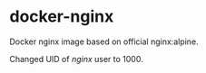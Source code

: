 # docker-nginx
Docker nginx image based on official nginx:alpine.

Changed UID of *nginx* user to 1000.
